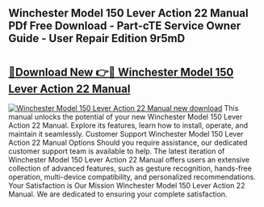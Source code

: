 ## Winchester Model 150 Lever Action 22 Manual PDf Free Download - Part-cTE Service Owner Guide - User Repair Edition 9r5mD

# <h2><a href="http://bc67983.oget.top/?id=Winchester+Model+150+Lever+Action+22+Manual">🔗Download New 👉🔴 Winchester Model 150 Lever Action 22 Manual</a></h2>

[![Winchester Model 150 Lever Action 22 Manual new download](https://i.imgur.com/5g1atiW.png)](http://bc67983.oget.top/?id=Winchester+Model+150+Lever+Action+22+Manual)
This manual unlocks the potential of your new Winchester Model 150 Lever Action 22 Manual. Explore its features, learn how to install, operate, and maintain it seamlessly. Customer Support Winchester Model 150 Lever Action 22 Manual Options Should you require assistance, our dedicated customer support team is available to help. The latest iteration of Winchester Model 150 Lever Action 22 Manual offers users an extensive collection of advanced features, such as gesture recognition, hands-free operation, multi-device compatibility, and personalized recommendations. Your Satisfaction is Our Mission Winchester Model 150 Lever Action 22 Manual. We are dedicated to ensuring your complete satisfaction.

